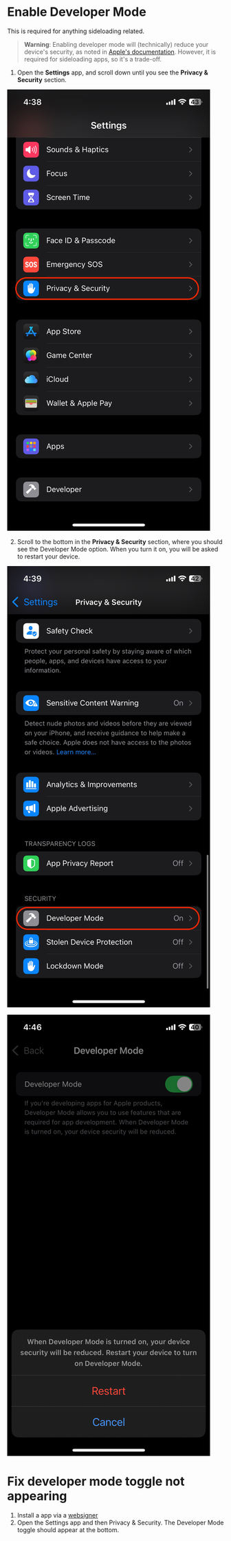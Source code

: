 # Enable Developer Mode

This is required for anything sideloading related.

> **Warning**: Enabling developer mode will (technically) reduce your device's security, as noted in [Apple's documentation](https://developer.apple.com/documentation/xcode/enabling-developer-mode-on-a-device). However, it is required for sideloading apps, so it's a trade-off. 

1. Open the **Settings** app, and scroll down until you see the **Privacy & Security** section.

![Privacy and Security](/images/others/privacy_and_security.jpeg)

2. Scroll to the bottom in the **Privacy & Security** section, where you should see the Developer Mode option. When you turn it on, you will be asked to restart your device.

![Developer Mode](/images/others/developer_mode.jpeg)

![Turn On Developer Mode](/images/others/turn_on_developer_mode.png)


# Fix developer mode toggle not appearing

1. Install a app via a [websigner](https://sideload.wiki/guide/websign.html)
2. Open the Settings app and then Privacy & Security. The Developer Mode toggle should appear at the bottom.
